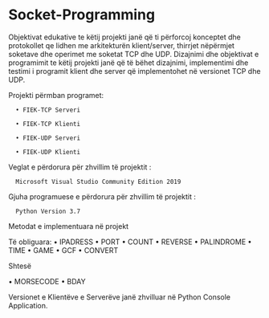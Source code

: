 # Socket-Programming

Objektivat edukative te këtij projekti janë që ti përforcoj konceptet dhe protokollet qe lidhen me
arkitekturën klient/server, thirrjet nëpërmjet soketave dhe operimet me soketat TCP dhe UDP.
Dizajnimi dhe objektivat e programimit te këtij projekti janë që të bëhet dizajnimi, implementimi dhe testimi i programit klient dhe server që implementohet në versionet TCP dhe UDP.

Projekti përmban programet:

      •	FIEK-TCP Serveri

      •	FIEK-TCP Klienti

      •	FIEK-UDP Serveri

      •	FIEK-UDP Klienti

Veglat e përdorura për zhvillim të projektit :

      Microsoft Visual Studio Community Edition 2019

Gjuha programuese e përdorura për zhvillim të projektit :

      Python Version 3.7

Metodat e implementuara në projekt

Të obliguara:
    •	IPADRESS
    •	PORT
    •	COUNT
    • REVERSE
    •	PALINDROME
    •	TIME
    •	GAME
    •	GCF
    •	CONVERT
    
Shtesë

  •	MORSECODE
  •	BDAY

Versionet e Klientëve e Serverëve janë zhvilluar në Python Console Application.

